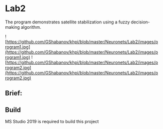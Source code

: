 # Lab2
The program demonstrates satellite stabilization using a fuzzy decision-making algorithm.

![https://github.com/GShabanov/khpi/blob/master/Neuronets/Lab2/images/program1.jpg](https://github.com/GShabanov/khpi/blob/master/Neuronets/Lab2/images/program1.jpg)
![https://github.com/GShabanov/khpi/blob/master/Neuronets/Lab2/images/program2.jpg](https://github.com/GShabanov/khpi/blob/master/Neuronets/Lab2/images/program2.jpg)

## Brief:


## Build
MS Studio 2019 is required to build this project
